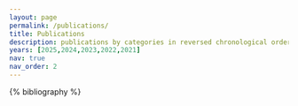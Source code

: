 ```yaml
---
layout: page
permalink: /publications/
title: Publications
description: publications by categories in reversed chronological order. generated by jekyll-scholar.
years: [2025,2024,2023,2022,2021]
nav: true
nav_order: 2
---
```


<!-- _pages/publications.md -->
<div class="publications">

{% bibliography %}

</div>
